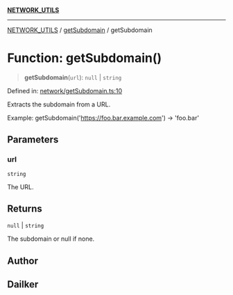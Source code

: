 [**NETWORK_UTILS**](../../README.md)

***

[NETWORK_UTILS](../../README.md) / [getSubdomain](../README.md) / getSubdomain

# Function: getSubdomain()

> **getSubdomain**(`url`): `null` \| `string`

Defined in: [network/getSubdomain.ts:10](https://github.com/dailker/everyutil/blob/7c30ec40bbb398255a9be572db0a537e8bcb9c11/src/network/getSubdomain.ts#L10)

Extracts the subdomain from a URL.

Example: getSubdomain('https://foo.bar.example.com') → 'foo.bar'

## Parameters

### url

`string`

The URL.

## Returns

`null` \| `string`

The subdomain or null if none.

## Author

## Dailker
